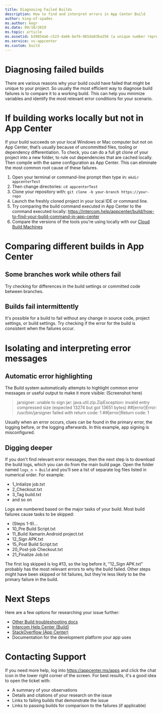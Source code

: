 ```yaml
---
title: Diagnosing Failed Builds
description: How to find and interpret errors in App Center Build
author: king-of-spades
ms.author: kegr
ms.date: 09/10/2019 
ms.topic: article 
ms.assetid: b39854a6-c523-4a66-bef6-9b5da03ba256 (a unique number representing the asset - just use a GUID, you can generate one at https://www.guidgenerator.com/)
ms.service: vs-appcenter 
ms.custom: build
---
```


# Diagnosing failed builds
There are various reasons why your build could have failed that might be unique to your project. So usually the most efficient way to diagnose build failures is to compare it to a working build. This  can help you minimize variables and identify the most relevant error conditions for your scenario. 

# If building works locally but not in App Center
If your build succeeds on your local Windows or Mac computer but not on App Center, that’s usually because of uncommitted files, tooling or dependency differentiation. To check, you can do a full git clone of your project into a new folder, to rule out dependencies that are cached locally. Then compile with the same configuration as App Center. This can eliminate the most common root cause of these failures.  

1. Open your terminal or command-line prompt then type in: `mkdir appcenterTest`
2. Then change directories: `cd appcenterTest`
3. Clone your repository with: `git clone -b your-branch https://your-repo`
4. Launch the freshly cloned project in your local IDE or command line. 
5. Try comparing the build command executed in App Center to the command executed locally: https://intercom.help/appcenter/build/how-to-find-your-build-command-in-app-center
6. Compare the versions of the tools you're using locally with our [Cloud Build Machines](~/build/software.md)

# Comparing different builds in App Center
## Some branches work while others fail
Try checking for differences in the build settings or committed code between branches. 

## Builds fail intermittently
It's possible for a build to fail without any change in source code, project settings, or build settings. Try checking if the error for the build is consistent when the failures occur. 

# Isolating and interpreting error messages
## Automatic error highlighting
The Build system automatically attempts to highlight common error messages or useful output to make it more visible:
(Screenshot here)

> jarsigner: unable to sign jar: java.util.zip.ZipException: invalid entry compressed size (expected 13274 but got 13651 bytes)
> ##[error]Error: /usr/bin/jarsigner failed with return code: 1
> ##[error]Return code: 1

Usually when an error occurs, clues can be found in the primary error, the logging before, or the logging afterwards. In this example, app signing is misconfigured. 

## Digging deeper
If you don't find relevant error messages, then the next step is to download the build logs, which you can do from the main build page. Open the folder named `logs_n > Build` and you'll see a list of separate log files listed in numerical order. For example:

- 1_Intialize job.txt
- 2_Checkout.txt
- 3_Tag build.txt
- and so on 

Logs are numbered based on the major tasks of your build. Most build failures cause tasks to be skipped:

- (Steps 1-9)...
- 10_Pre Build Script.txt
- 11_Build Xamarin.Android project.txt
- 12_Sign APK.txt
- 15_Post Build Script.txt
- 20_Post-job Checkout.txt
- 21_Finalize Job.txt

The first log skipped is log #13, so the log before it, "12_Sign APK.txt" probably has the most relevant errors to why the build failed. Other steps might have been skipped or hit failures, but they're less likely to be the primary failure in the build. 

# Next Steps
Here are a few options for researching your issue further:

- [Other Build troubleshooting docs](~/build/troubleshooting)
- [Intercom Help Center (Build)](https://intercom.help/appcenter/en/collections/206279-build)
- [StackOverflow (App Center)](https://stackoverflow.com/questions/tagged/visual-studio-app-center)
- Documentation for the development platform your app uses

# Contacting Support
If you need more help, log into https://appcenter.ms/apps and click the chat icon in the lower right corner of the screen. For best results, it's a good idea to open the ticket with:

- A summary of your observations
- Details and citations of your research on the issue
- Links to failing builds that demonstrate the issue
- Links to passing builds for comparison to the failures (if applicable)
